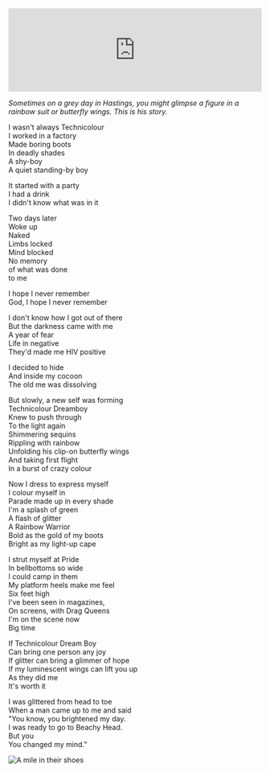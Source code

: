 <iframe width="100%" height="166" scrolling="no" frameborder="no" allow="autoplay" src="https://w.soundcloud.com/player/?url=https%3A//api.soundcloud.com/tracks/675594074&color=%23ff5500&auto_play=false&hide_related=true&show_comments=false&show_user=false&show_reposts=false&show_teaser=false"></iframe>

*Sometimes on a grey day in Hastings, you might glimpse a figure in a rainbow suit or butterfly wings. This is his story.*

I wasn't always Technicolour<br/>
I worked in a factory<br/>
Made boring boots<br/>
In deadly shades<br/>
A shy-boy<br/>
A quiet standing-by boy

It started with a party<br/>
I had a drink<br/>
I didn't know what was in it

Two days later<br/>
Woke up<br/>
Naked<br/>
Limbs locked<br/>
Mind blocked<br/>
No memory<br/>
of what was done<br/>
to me

I hope I never remember<br/>
God, I hope I never remember

I don't know how I got out of there<br/>
But the darkness came with me<br/>
A year of fear<br/>
Life in negative<br/>
They'd made me HIV positive

I decided to hide<br/>
And inside my cocoon<br/>
The old me was dissolving

But slowly, a new self was forming<br/>
Technicolour Dreamboy<br/>
Knew to push through<br/>
To the light again<br/>
Shimmering sequins<br/>
Rippling with rainbow<br/>
Unfolding his clip-on butterfly wings<br/>
And taking first flight<br/>
In a burst of crazy colour

Now I dress to express myself<br/>
I colour myself in<br/>
Parade made up in every shade<br/>
I'm a splash of green<br/>
A flash of glitter<br/>
A Rainbow Warrior<br/>
Bold as the gold of my boots<br/>
Bright as my light-up cape

I strut myself at Pride<br/>
In bellbottoms so wide<br/>
I could camp in them<br/>
My platform heels make me feel<br/>
Six feet high<br/>
I've been seen in magazines,<br/>
On screens, with Drag Queens<br/>
I'm on the scene now<br/>
Big time

If Technicolour Dream Boy<br/>
Can bring one person any joy<br/>
If glitter can bring a glimmer of hope<br/>
If my luminescent wings can lift you up<br/>
As they did me<br/>
It's worth it

I was glittered from head to toe<br/>
When a man came up to me and said<br/>
"You know, you brightened my day.<br/>
I was ready to go to Beachy Head.<br/>
But you<br/>
You changed my mind."

<div class="text-center"><img src="/img/ordinary_extraordinary/technicolour_dreamboy.jpg" class="event-image" alt="A mile in their shoes" /></div>
